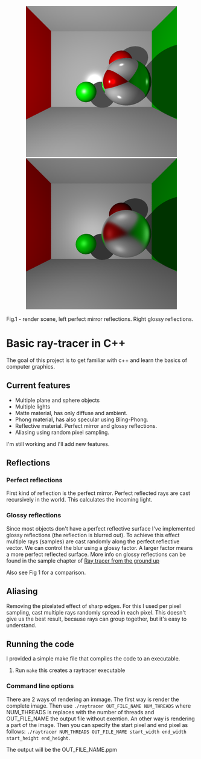<p align='center'>
<img src='https://raw.githubusercontent.com/iweinbau/Basic-Ray-Tracing/image/out.png' width=400/>
<img src='https://raw.githubusercontent.com/iweinbau/Basic-Ray-Tracing/image/glossy_render.png' width=400/>
<figcaption>Fig.1 - render scene, left perfect mirror reflections. Right glossy reflections.</figcaption>
</p>

# Basic ray-tracer in C++

The goal of this project is to get familiar with c++ and learn the basics of computer graphics.

## Current features 

 - Multiple plane and sphere objects
 - Multiple lights
 - Matte material, has only diffuse and ambient.
 - Phong material, has also specular using Bling-Phong.
 - Reflective material. Perfect mirror and glossy reflections.
 - Aliasing using random pixel sampling.

I'm still working and I'll add new features.

## Reflections
### Perfect reflections
First kind of reflection is the perfect mirror. Perfect reflected rays are cast recursively in the world. This calculates the incoming light. 

### Glossy reflections
Since most objects don't have a perfect reflective surface I've implemented glossy reflections (the reflection is blurred out). To achieve this effect multiple rays (samples) are cast randomly along the perfect reflective vector. We can control the blur using a glossy factor. A larger factor means a more perfect reflected surface. More info on glossy reflections can be found in the sample chapter of [Ray tracer from the ground up](http://www.raytracegroundup.com/downloads/Chapter25.pdf)

Also see Fig 1 for a comparison.

## Aliasing

Removing the pixelated effect of sharp edges. For this I used per pixel sampling, cast multiple rays randomly spread in each pixel. This doesn't give us the best result, because rays can group together, but it's easy to understand.

## Running the code
I provided a simple make file that compiles the code to an executable.

 1. Run `make` this creates a raytracer executable
 
 ### Command line options
 There are 2 ways of rendering an immage. The first way is render the complete image. Then use `./raytracer OUT_FILE_NAME NUM_THREADS` where NUM_THREADS is replaces with the number of threads and  OUT_FILE_NAME the output file without exention. An other way is rendering a part of the image. Then you can specify the start pixel and end pixel as follows: `./raytracer NUM_THREADS OUT_FILE_NAME start_width end_width start_height end_height`.
 
The output will be the OUT_FILE_NAME.ppm

